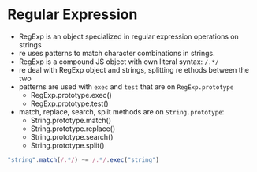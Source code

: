 # Regular Expression

- RegExp is an object specialized in regular expression operations on strings
- re uses patterns to match character combinations in strings.
- RegExp is a compound JS object with own literal syntax: `/.*/`
- re deal with RegExp object and strings, splitting re ethods between the two
- patterns are used with `exec` and `test` that are on `RegExp.prototype`
  - RegExp.prototype.exec()
  - RegExp.prototype.test()
- match, replace, search, split methods are on `String.prototype`:
  - String.prototype.match()
  - String.prototype.replace()
  - String.prototype.search()
  - String.prototype.split()



```js
"string".match(/.*/) ~= /.*/.exec("string")
```
